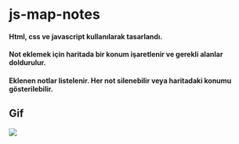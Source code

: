 # js-map-notes

#### Html, css ve javascript kullanılarak tasarlandı. 
#### Not eklemek için haritada bir konum işaretlenir ve gerekli alanlar doldurulur. 
#### Eklenen notlar listelenir. Her not silenebilir veya haritadaki konumu gösterilebilir. 

## Gif

![](./img/map-notes.gif)